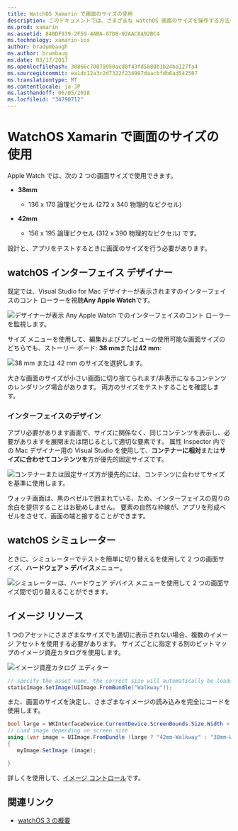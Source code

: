 ```yaml
---
title: WatchOS Xamarin で画面のサイズの使用
description: このドキュメントでは、さまざまな watchOS 画面のサイズを操作する方法について説明します。 WatchOS インターフェイス デザイナー、watchOS シミュレーター、について説明し、イメージ リソース。
ms.prod: xamarin
ms.assetid: 840DF939-2F59-4ABA-87D8-92AAC8A92BC4
ms.technology: xamarin-ios
author: bradumbaugh
ms.author: brumbaug
ms.date: 03/17/2017
ms.openlocfilehash: 30866c70879950acd8f43fd5880b1b24ba127fa4
ms.sourcegitcommit: ea1dc12a3c2d7322f234997daacbfdb6ad542507
ms.translationtype: MT
ms.contentlocale: ja-JP
ms.lasthandoff: 06/05/2018
ms.locfileid: "34790712"
---
```

# <a name="working-with-watchos-screen-sizes-in-xamarin"></a>WatchOS Xamarin で画面のサイズの使用

Apple Watch では、次の 2 つの画面サイズで使用できます。

- **38mm**
  - 136 x 170 論理ピクセル (272 x 340 物理的なピクセル)

- **42mm**
  - 156 x 195 論理ピクセル (312 x 390 物理的なピクセル) です。

設計と、アプリをテストするときに画面のサイズを行う必要があります。

## <a name="watchos-interface-designer"></a>watchOS インターフェイス デザイナー

既定では、Visual Studio for Mac デザイナーが表示されますのインターフェイスのコント ローラーを視聴**Any Apple Watch**です。

![](screen-sizes-images/screen-any-sml.png "デザイナーが表示 Any Apple Watch でのインターフェイスのコント ローラーを監視します。")

サイズ メニューを使用して、編集およびプレビューの使用可能な画面サイズのどちらでも、ストーリー ボード: **38 mm**または**42 mm**:

![](screen-sizes-images/screen-menu-sml.png "38 mm または 42 mm のサイズを選択します。")

大きな画面のサイズが小さい画面に切り捨てられます/非表示になるコンテンツのレンダリング場合があります。
両方のサイズをテストすることを確認します。


### <a name="interface-design"></a>インターフェイスのデザイン

アプリ必要があります画面で、サイズに関係なく、同じコンテンツを表示し、必要がありますを展開または閉じるとして適切な要素です。 属性 Inspector 内での Mac デザイナー用の Visual Studio を使用して、**コンテナーに相対**または**サイズに合わせてコンテンツを**方が優先的固定サイズです。

![](screen-sizes-images/sizeattributepanel-sml.png "コンテナーまたは固定サイズ方が優先的には、コンテンツに合わせてサイズを基準に使用します。")

ウォッチ画面は、黒のベゼルで囲まれている、ため、インターフェイスの周りの余白を提供することはお勧めしません。 要素の自然な枠線が、アプリを形成ベゼルをさせて、画面の端と接することができます。


## <a name="watchos-simulator"></a>watchOS シミュレーター

ときに、シミュレーターでテストを簡単に切り替えるを使用して 2 つの画面サイズ、**ハードウェア > デバイス**メニュー。

![](screen-sizes-images/simulator.png "シミュレーターは、ハードウェア デバイス メニューを使用して 2 つの画面サイズ間で切り替えることができます。")


## <a name="image-resources"></a>イメージ リソース

1 つのアセットにさまざまなサイズでも適切に表示されない場合、複数のイメージ アセットを使用する必要があります。 サイズごとに指定する別のビットマップのイメージ資産カタログを使用します。

![](screen-sizes-images/images-xcassets.png "イメージ資産カタログ エディター")

```csharp
// specify the asset name, the correct size will automatically be loaded
staticImage.SetImage(UIImage.FromBundle("Walkway"));
```

また、画面のサイズを決定し、さまざまなイメージの読み込みを完全にコードを使用します。

```csharp
bool large = WKInterfaceDevice.CurrentDevice.ScreenBounds.Size.Width > 136.0;
// Load image depending on screen size
using (var image = UIImage.FromBundle (large ? "42mm-Walkway" : "38mm-Walkway"))
{
   myImage.SetImage (image);

}
```

詳しくを使用して、[イメージ コントロール](~/ios/watchos/user-interface/image.md)です。



## <a name="related-links"></a>関連リンク

- [watchOS 3 の概要](~/ios/watchos/platform/introduction-to-watchos3/index.md)
